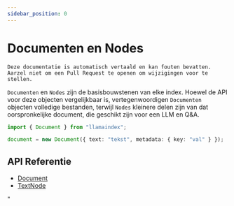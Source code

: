 ```yaml
---
sidebar_position: 0
---
```


# Documenten en Nodes

`Deze documentatie is automatisch vertaald en kan fouten bevatten. Aarzel niet om een Pull Request te openen om wijzigingen voor te stellen.`

`Documenten` en `Nodes` zijn de basisbouwstenen van elke index. Hoewel de API voor deze objecten vergelijkbaar is, vertegenwoordigen `Documenten` objecten volledige bestanden, terwijl `Nodes` kleinere delen zijn van dat oorspronkelijke document, die geschikt zijn voor een LLM en Q&A.

```typescript
import { Document } from "llamaindex";

document = new Document({ text: "tekst", metadata: { key: "val" } });
```

## API Referentie

- [Document](../../api/classes/Document.md)
- [TextNode](../../api/classes/TextNode.md)

"
